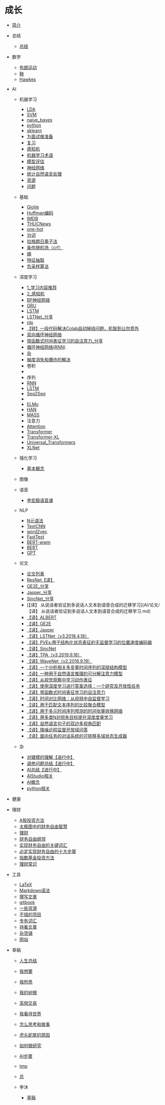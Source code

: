 
# 成长

* [简介](README.md)
* 总结
  * [总结](总结/总结.md)
* 数学
  * [布朗运动](数学/2021-12-21-布朗运动.md)
  * [鞅](数学/2021-12-22-鞅.md)
  * [Hawkes](数学/2022-03-10-Hawkes.md)
* AI
  * 机器学习
    * [LDA](AI/机器学习/LDA.md)
    * [SVM](AI/机器学习/SVM.md)
    * [naive_bayes](AI/机器学习/naive_bayes.md)
    * [python](AI/机器学习/python.md)
    * [sklearn](AI/机器学习/sklearn.md)
    * [为面试做准备](AI/机器学习/为面试做准备.md)
    * [复习](AI/机器学习/复习.md)
    * [感知机](AI/机器学习/感知机.md)
    * [机器学习术语](AI/机器学习/机器学习术语.md)
    * [模型评估](AI/机器学习/模型评估.md)
    * [神经网络](AI/机器学习/神经网络.md)
    * [统计自然语言处理](AI/机器学习/统计自然语言处理.md)
    * [资源](AI/机器学习/资源.md)
    * [问题](AI/机器学习/问题.md)
  * 基础
    * [GloVe](AI/基础/GloVe.md)
    * [Huffman编码](AI/基础/Huffman编码.md)
    * [IMDB](AI/基础/IMDB.md)
    * [THUCNews](AI/基础/THUCNews.md)
    * [one-hot](AI/基础/one-hot.md)
    * [分词](AI/基础/分词.md)
    * [拉格朗日乘子法](AI/基础/拉格朗日乘子法.md)
    * [条件随机场（crf）](AI/基础/条件随机场（crf）.md)
    * [熵](AI/基础/熵.md)
    * [特征抽取](AI/基础/特征抽取.md)
    * [负采样算法](AI/基础/负采样算法.md)
  * 深度学习
    * [1_学习内容推荐](AI/深度学习/1_学习内容推荐.md)
    * [2_感知机](AI/深度学习/2_感知机.md)
    * [BP神经网络](AI/深度学习/BP神经网络.md)
    * [GRU](AI/深度学习/GRU.md)
    * [LSTM](AI/深度学习/LSTM.md)
    * [LSTNet_分享](AI/深度学习/LSTNet_分享.md)
    * [nlp](AI/深度学习/nlp.md)
    * [【转】一段代码解决Colab自动掉线问题，机智到让你意外](AI/深度学习/【转】一段代码解决Colab自动掉线问题，机智到让你意外.md)
    * [双向循环神经网络](AI/深度学习/双向循环神经网络.md)
    * [带函数式时间表征学习的自注意力_分享](AI/深度学习/带函数式时间表征学习的自注意力_分享.md)
    * [循环神经网络(RNN)](AI/深度学习/循环神经网络(RNN).md)
    * [杂](AI/深度学习/杂.md)
    * [梯度消失和爆炸的解决](AI/深度学习/梯度消失和爆炸的解决.md)
    * 卷积
    * 
    * 序列
    * [RNN](AI/模型/RNN.md)
    * [LSTM](AI/模型/LSTM.md)
    * [Seq2Seq](AI/模型/Seq2Seq.md)
    * 
    * [ELMo](AI/模型/ELMo.md)
    * [HAN](AI/模型/HAN.md)
    * [MASS](AI/模型/MASS.md)
    * 注意力
    * [Attention](AI/模型/Attention.md)
    * [Transformer](AI/模型/Transformer.md)
    * [Transformer-XL](AI/模型/Transformer-XL.md)
    * [Universal_Transformers](AI/模型/Universal_Transformers.md)
    * [XLNet](AI/模型/XLNet.md)
  * 强化学习
    * [基本概念](AI/强化学习/基本概念.md)
  * 图像
  * 语音
    * [李宏毅语音课](AI/语音/2022-08-20-李宏毅语音课.md)
  * NLP
    * [N元语法](AI/基础/N元语法.md)
    * [TextCNN](AI/模型/TextCNN.md)
    * [word2vec](AI/模型/word2vec.md)
    * [FastText](AI/模型/FastText.md)
    * [BERT-wwm](AI/模型/BERT-wwm.md)
    * [BERT](AI/模型/BERT.md)
    * [GPT](AI/模型/GPT.md)
  * 论文
    * [论文列表](AI/论文/论文列表.md)
    * [ResNet【译】](AI/论文/2020-10-25-ResNet【译】.md)
    * [GE2E_分享](AI/论文/GE2E_分享.md)
    * [Jasper_分享](AI/论文/Jasper_分享.md)
    * [SincNet_分享](AI/论文/SincNet_分享.md)
    * [【译】 从说话者验证到多说话人文本到语音合成的迁移学习](AI/论文/【译】 从说话者验证到多说话人文本到语音合成的迁移学习.md)
    * [【译】ALBERT](AI/论文/【译】ALBERT.md)
    * [【译】GE2E](AI/论文/【译】GE2E.md)
    * [【译】Jasper](AI/论文/【译】Jasper.md)
    * [【译】LSTNet（v3.2018.4.18）](AI/论文/【译】LSTNet（v3.2018.4.18）.md)
    * [【译】PVEs:用于结构化状态表征的无监督学习的位置速度编码器](AI/论文/【译】PVEs:用于结构化状态表征的无监督学习的位置速度编码器.md)
    * [【译】SincNet](AI/论文/【译】SincNet.md)
    * [【译】TPA（v3,2019.9.18）](AI/论文/【译】TPA（v3,2019.9.18）.md)
    * [【译】WaveNet（v2.2016.9.19）](AI/论文/【译】WaveNet（v2.2016.9.19）.md)
    * [【译】一个分析相关多变量时间序列的深层结构模型](AI/论文/【译】一个分析相关多变量时间序列的深层结构模型.md)
    * [【译】一种用于自然语言推理的可分解注意力模型](AI/论文/【译】一种用于自然语言推理的可分解注意力模型.md)
    * [【译】从视觉观察中学习动作表征](AI/论文/【译】从视觉观察中学习动作表征.md)
    * [【译】使用深度学习进行答案选择：一个研究及开放性任务](AI/论文/【译】使用深度学习进行答案选择：一个研究及开放性任务.md)
    * [【译】带函数式时间表征学习的自注意力](AI/论文/【译】带函数式时间表征学习的自注意力.md)
    * [【译】时间对比网络：从视频中自监督学习](AI/论文/【译】时间对比网络：从视频中自监督学习.md)
    * [【译】用于匹配文本序列的比较聚合模型](AI/论文/【译】用于匹配文本序列的比较聚合模型.md)
    * [【译】用于多元时间序列预测的时间张量转换网络](AI/论文/【译】用于多元时间序列预测的时间张量转换网络.md)
    * [【译】用多类N对损失目标提升深度度量学习](AI/论文/【译】用多类N对损失目标提升深度度量学习.md)
    * [【译】自然语言句子的双边多视角匹配](AI/论文/【译】自然语言句子的双边多视角匹配.md)
    * [【译】降噪远程监督开放域问答](AI/论文/【译】降噪远程监督开放域问答.md)
    * [【译】面向任务的对话系统的可转移多域状态生成器](AI/论文/【译】面向任务的对话系统的可转移多域状态生成器.md)

  * 杂
    * [对建模的理解【进行中】](AI/2021-03-17-对建模的理解【进行中】.md)
    * [调参问题总结【进行中】](AI/2021-03-17-调参问题总结【进行中】.md)
    * [AI总结【进行中】](AI/2021-03-20-AI总结【进行中】.md)
    * [AIStudio相关](AI/2021-07-27-AIStudio相关.md)
    * [AI概念](AI/2021-07-27-AI概念.md)
    * [python相关](AI/2021-07-27-python相关.md)
* 健康
* 理财
  * [A股投资方法](理财/2021-04-22-A股投资方法.md)
  * [太极图中的财务自由智慧](理财/2021-04-22-太极图中的财务自由智慧.md)
  * [理财](理财/2021-04-22-理财.md)
  * [财务自由纲领](理财/2021-04-22-财务自由纲领.md)
  * [实现财务自由的关键词汇](理财/2021-05-01-实现财务自由的关键词汇.md)
  * [必定实现财务自由的十大步骤](理财/2021-05-02-必定实现财务自由的十大步骤.md)
  * [指数基金投资方法](理财/2021-05-03-指数基金投资方法.md)
  * [理财常识](理财/2021-06-27-理财常识.md)
* 工具
  * [LaTeX](工具/2019-11-16-LaTeX.md)
  * [Markdown语法](工具/2019-11-16-Markdown语法.md)
  * [撰写文章](工具/2021-03-16-撰写文章.md)
  * [gitbook](工具/2021-12-21-gitbook.md)
  * [一些资源](工具/一些资源.md)
  * [不错的项目](工具/不错的项目.md)
  * [专有词汇](工具/专有词汇.md)
  * [待看文章](工具/待看文章.md)
  * [杂货铺](工具/杂货铺.md)
  * [网站](工具/网站.md)

* 草稿

  * [人生总结](草稿/2021-03-27-人生总结.md)
  * [我想要](草稿/2021-04-15-我想要.md)
  * [我所思](草稿/2021-04-15-我所思.md)
  * [我的树根](草稿/2021-04-18-我的树根.md)
  * [高频交易](草稿/2021-04-19-高频交易.md)
  * [我看待世界](草稿/2021-04-29-我看待世界.md)
  * [怎么思考和做事](草稿/2021-05-27-怎么思考和做事.md)
  * [虎头蛇尾的原因](草稿/2021-05-29-虎头蛇尾的原因.md)
  * [如何做研究](草稿/2022-01-18-如何做研究.md)
  * [AI步骤](草稿/2022-10-20-AI步骤.md)
  * [tmp](草稿/tmp.md)
  * [总](草稿/总.md)

  * 李沐

    * [草稿](草稿/李沐/2021-06-01-草稿.md)
